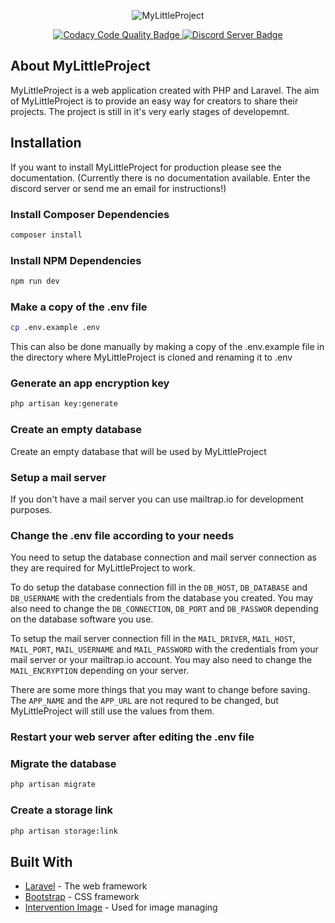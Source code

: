 <p align="center"><img alt="MyLittleProject" src="https://dantcho.files.wordpress.com/2019/01/mlp-logo.png"></p>

<p align="center">
<a href="https://app.codacy.com/app/dantcho.bg/MyLittleProject?utm_source=github.com&utm_medium=referral&utm_content=Dantcho-BG/MyLittleProject&utm_campaign=Badge_Grade_Settings">
<img alt="Codacy Code Quality Badge" src="https://img.shields.io/codacy/grade/8a32c9ebe3164368a16dcdf5a874049c.svg?style=flat">
</a>
<a href="https://discord.gg/7dV6WvM">
<img alt="Discord Server Badge" src="https://img.shields.io/discord/406600571269677057.svg?colorB=7289DA&label=discord&style=flat">
</a>
</p>

## About MyLittleProject

MyLittleProject is a web application created with PHP and Laravel. The aim of MyLittleProject is to provide an easy way for creators to share their projects. The project is still in it's very early stages of developemnt.

## Installation

If you want to install MyLittleProject for production please see the documentation. (Currently there is no documentation available. Enter the discord server or send me an email for instructions!)

### Install Composer Dependencies
```bash
composer install
```
### Install NPM Dependencies
```bash
npm run dev
```
### Make a copy of the .env file
```bash
cp .env.example .env
```
This can also be done manually by making a copy of the .env.example file in the directory where MyLittleProject is cloned and renaming it to .env
### Generate an app encryption key
```bash
php artisan key:generate
```
### Create an empty database
Create an empty database that will be used by MyLittleProject
### Setup a mail server
If you don't have a mail server you can use mailtrap.io for development purposes.
### Change the .env file according to your needs
You need to setup the database connection and mail server connection as they are required for MyLittleProject to work.

To do setup the database connection fill in the ```DB_HOST```, ```DB_DATABASE``` and ```DB_USERNAME``` with the credentials from the database you created. You may also need to change the ```DB_CONNECTION```, ```DB_PORT``` and ```DB_PASSWOR``` depending on the database software you use.

To setup the mail server connection fill in the ```MAIL_DRIVER```, ```MAIL_HOST```, ```MAIL_PORT```, ```MAIL_USERNAME``` and ```MAIL_PASSWORD``` with the credentials from your mail server or your mailtrap.io account. You may also need to change the ```MAIL_ENCRYPTION``` depending on your server.

There are some more things that you may want to change before saving. The ```APP_NAME``` and the ```APP_URL``` are not requred to be changed, but MyLittleProject will still use the values from them.

### Restart your web server after editing the .env file
### Migrate the database
```bash
php artisan migrate
```
### Create a storage link
```bash
php artisan storage:link
```

## Built With

* [Laravel](https://laravel.com/) - The web framework
* [Bootstrap](https://getbootstrap.com/) - CSS framework
* [Intervention Image](http://image.intervention.io/) - Used for image managing

